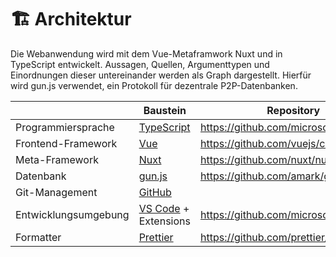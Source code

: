 # 🏗️ Architektur

Die Webanwendung wird mit dem Vue-Metaframwork Nuxt und in TypeScript entwickelt. Aussagen, Quellen, Argumenttypen und Einordnungen dieser untereinander werden als Graph dargestellt. Hierfür wird gun.js verwendet, ein Protokoll für dezentrale P2P-Datenbanken.

|                      | Baustein                                               | Repository                              | Documentation                        |
| -------------------- | ------------------------------------------------------ | --------------------------------------- | ------------------------------------ |
| Programmiersprache   | [TypeScript](https://www.typescriptlang.org/)          | https://github.com/microsoft/typescript | https://www.typescriptlang.org/docs/ |
| Frontend-Framework   | [Vue](https://vuejs.org/)                              | https://github.com/vuejs/core           | https://vuejs.org/guide/             |
| Meta-Framework       | [Nuxt](https://nuxt.com/)                              | https://github.com/nuxt/nuxt            | https://nuxt.com/docs/api            |
| Datenbank            | [gun.js](https://gun.eco/)                             | https://github.com/amark/gun            | https://gun.eco/docs/                |
| Git-Management       | [GitHub](https://github.com/)                          |                                         | https://docs.github.com/             |
| Entwicklungsumgebung | [VS Code](https://code.visualstudio.com/) + Extensions | https://github.com/microsoft/vscode/    | https://code.visualstudio.com/docs   |
| Formatter            | [Prettier](https://prettier.io/)                       | https://github.com/prettier/prettier    | https://prettier.io/docs/en/         |
